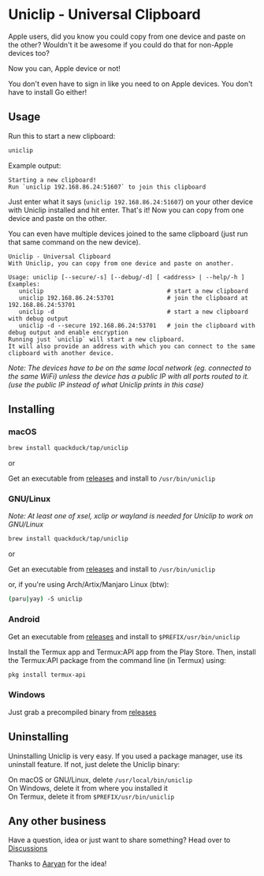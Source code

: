 # Uniclip - Universal Clipboard

Apple users, did you know you could copy from one device and paste on the other? Wouldn't it be awesome if you could do that for non-Apple devices too?

Now you can, Apple device or not!

You don't even have to sign in like you need to on Apple devices. You don't have to install Go either!

## Usage

Run this to start a new clipboard:

 ```sh
uniclip
```

Example output:

```text
Starting a new clipboard!
Run `uniclip 192.168.86.24:51607` to join this clipboard

```

Just enter what it says (`uniclip 192.168.86.24:51607`) on your other device with Uniclip installed and hit enter. That's it! Now you can copy from one device and paste on the other.

You can even have multiple devices joined to the same clipboard (just run that same command on the new device).

```text
Uniclip - Universal Clipboard
With Uniclip, you can copy from one device and paste on another.

Usage: uniclip [--secure/-s] [--debug/-d] [ <address> | --help/-h ]
Examples:
   uniclip                                   # start a new clipboard
   uniclip 192.168.86.24:53701               # join the clipboard at 192.168.86.24:53701
   uniclip -d                                # start a new clipboard with debug output
   uniclip -d --secure 192.168.86.24:53701   # join the clipboard with debug output and enable encryption
Running just `uniclip` will start a new clipboard.
It will also provide an address with which you can connect to the same clipboard with another device.
```

*Note: The devices have to be on the same local network (eg. connected to the same WiFi) unless the device has a public IP with all ports routed to it. (use the public IP instead of what Uniclip prints in this case)*

## Installing

### macOS

```sh
brew install quackduck/tap/uniclip
```
or

Get an executable from [releases](https://github.com/quackduck/uniclip/releases) and install to `/usr/bin/uniclip`

### GNU/Linux

*Note: At least one of xsel, xclip or wayland is needed for Uniclip to work on GNU/Linux*

```sh
brew install quackduck/tap/uniclip
```
or

Get an executable from [releases](https://github.com/quackduck/uniclip/releases) and install to `/usr/bin/uniclip`

or, if you're using Arch/Artix/Manjaro Linux (btw):
```sh
(paru|yay) -S uniclip
```

### Android

Get an executable from [releases](https://github.com/quackduck/uniclip/releases) and install to `$PREFIX/usr/bin/uniclip`

Install the Termux app and Termux:API app from the Play Store.
Then, install the Termux:API package from the command line (in Termux) using:
```sh
pkg install termux-api
```
### Windows

Just grab a precompiled binary from [releases](https://github.com/quackduck/uniclip/releases)

## Uninstalling
Uninstalling Uniclip is very easy. If you used a package manager, use its uninstall feature. If not, just delete the Uniclip binary:

On macOS or GNU/Linux, delete `/usr/local/bin/uniclip`  
On Windows, delete it from where you installed it  
On Termux, delete it from `$PREFIX/usr/bin/uniclip`

## Any other business
Have a question, idea or just want to share something? Head over to [Discussions](https://github.com/quackduck/uniclip/discussions)

Thanks to [Aaryan](https://github.com/aaryanporwal) for the idea!
